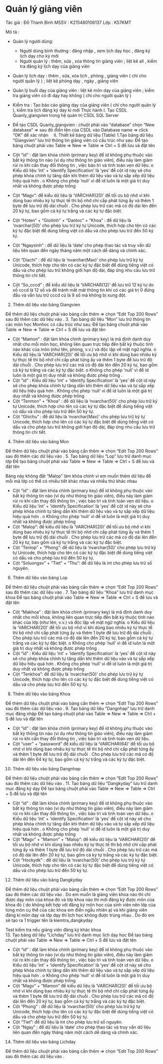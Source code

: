 # Quản lý giảng viên 

Tác giả : Đỗ Thanh Bình
MSSV : K215480106137
Lớp : K57KMT

Mô tả : 
  - Quản lý người dùng:
      + Người dùng bình thường : đăng nhập , xem lịch dạy học , đăng ký lịch dạy cho kỳ mới
      + Người quản lý : thêm, sửa , xóa thông tin giảng viên ;  liệt kê all , kiểm tra đăng ký lịch dạy của giảng viên
  - Quản lý lịch dạy : thêm , sửa, xóa lịch , phòng , giảng viên ( chỉ cho người quản lý ) ; liệt kê phòng dạy , ngày , giảng viên 
  - Quản lý buổi dạy của giảng viên : liệt kê môn dạy của giảng viên ; kiểm tra giảng viên có đi dạy hay không ( chỉ cho người quản lý )
  - Kiểm tra  : Tạo báo cáo giảng dạy của giảng viên ( chỉ cho người quản lý ), kiểm tra lịch đăng ký dạy kì mới
Thực hành
I. Tạo CSDL Quanly_giangvien trong hệ quản trị CSDL SQL Server
 
-	Để tạo CSDL Quanly_giangvien : chuột phải vào “database” chọn “New database” => sau đó điền tên của CSDL vào Database name => click “OK” để xác nhận 
II. Thiết kế bảng dữ liệu (Table)
1.Tạo bảng dữ liệu “Giangvien”  lưu trữ thông tin giảng viên có cấu trúc như sau:
Để tạo bảng chuột phải vào Table => New => Table => Ctrl + S để lưu và đặt tên
 
-	Cột “id”  : đặt làm khóa chính (primary key) để id không phụ thuộc vào bất kỳ thông tin nào (ví dụ như thông tin giáo viên), điều này làm giảm rủi ro khi cần thay đổi thông tin , việc bảo trì và tính toàn vẹn dữ liệu.
o	  Kiểu dữ liệu ‘int’ + ‘identify Specification’ là ‘yes’ để cột id này sẽ cho phép khóa chính tự tăng dần khi thêm dữ liệu vào và tự sắp xếp dữ liệu hiệu quả hơn . 
o	Không cho phép ‘null’ vì để id luôn là một giá trị duy nhất và không được phép trống 
-	Cột  “Magv”: để kiểu dữ liệu là ‘VARCHAR(20)’ để tối ưu bộ nhớ vì khi dùng bao nhiêu ký tự thực tế thì bộ nhớ chỉ cấp phát từng ấy và thêm 1 byte để lưu trữ độ dài chuỗi . Cho phép lưu trữ các mã có độ dài lên đến 20 ký tự, bao gồm cả ký tự trắng và các ký tự đặc biệt.
-	Cột “Hoten” + “Gioitinh” + “Dantoc” + “Khoa” : để dữ liệu là ‘nvarchar(50)’ cho phép lưu trữ ký tự Unicode, thích hợp cho tên có các ký tự đặc biệt để dùng tiếng việt có dấu và cho phép lưu trữ đến 50 ký tự.
-	Cột “Ngaysinh” : để dữ liệu là ‘date’ cho phép thao tác và truy vấn dữ liệu liên quan đến ngày tháng năm một cách dễ dàng và chính xác.
-	Cột “Diachi” : để dữ liệu là ‘nvarchar(Max)’ cho phép lưu trữ ký tự Unicode, thích hợp cho tên có các ký tự đặc biệt để dùng tiếng việt có dấu và cho phép lưu trữ không giới hạn độ dài, đáp ứng nhu cầu lưu trữ thông tin chi tiết.
-	Cột “So_cccd” : để kiểu dữ liệu là ‘VARCHAR(12)’ để lưu trữ 12 ký tự do số cccd là 12 số và để tránh mất mát thông tin khi có các giá trị 0 đứng đầu và vẫn lưu trữ cccd cũ là 9 số mà không bị xung đột.
2. Thêm dữ liệu vào bảng Giangvien
 
Để thêm dữ liệu chuột phải vào bảng cần thêm => chọn “Edit Top 200 Rows” sau đó thêm các dữ liệu vào .
3. Tạo bảng dữ liệu “Mon” lưu trữ thông tin các môn học Monhoc có cấu trúc như sau:
Để tạo bảng chuột phải vào Table => New => Table => Ctrl + S để lưu và đặt tên
 
-	Cột “Mamon” : đặt làm khóa chính (primary key) là mã định danh duy nhất cho mỗi môn học, không liên quan trực tiếp đến bất kỳ thuộc tính nào khác của môn (như tên, phòng, v.v.) và độc lập về mặt ngữ nghĩa.
o	  Kiểu dữ liệu là ‘VARCHAR(20)’ để tối ưu bộ nhớ vì khi dùng bao nhiêu ký tự thực tế thì bộ nhớ chỉ cấp phát từng ấy và thêm 1 byte để lưu trữ độ dài chuỗi . Cho phép lưu trữ các mã có độ dài lên đến 20 ký tự, bao gồm cả ký tự trắng và các ký tự đặc biệt.
o	Không cho phép ‘null’ vì để id luôn là một giá trị duy nhất và không được phép trống .
-	Cột “id”  : Kiểu dữ liệu ‘int’ + ‘identify Specification’ là ‘yes’ để cột id này sẽ cho phép khóa chính tự tăng dần khi thêm dữ liệu vào và tự sắp xếp dữ liệu hiệu quả hơn . Không cho phép ‘null’ vì để id luôn là một giá trị duy nhất và không được phép trống 
-	Cột  “Tenmon” +  “Khoa”  : để dữ liệu là ‘nvarchar(50)’ cho phép lưu trữ ký tự Unicode, thích hợp cho tên có các ký tự đặc biệt để dùng tiếng việt có dấu và cho phép lưu trữ đến 50 ký tự.
-	Cột “Ghichu” : để dữ liệu là ‘nvarchar(Max)’ cho phép lưu trữ ký tự Unicode, thích hợp cho tên có các ký tự đặc biệt để dùng tiếng việt có dấu và cho phép lưu trữ không giới hạn độ dài, đáp ứng nhu cầu lưu trữ thông tin chi tiết.
4. Thêm dữ liệu vào bảng Mon
 
Để thêm dữ liệu chuột phải vào bảng cần thêm => chọn “Edit Top 200 Rows” sau đó thêm các dữ liệu vào .
5. Tạo bảng dữ liệu “Lop” lưu trữ danh mục lớp 
Để tạo bảng chuột phải vào Table => New => Table => Ctrl + S để lưu và đặt tên
 
Bảng này không đặt “Malop” làm khóa chính vì em muốn thêm dữ liệu để mỗi mã lớp có thể có nhiều tiết khác nhau và nhiều thứ khác nhau
-	Cột “id”  : đặt làm khóa chính (primary key) để id không phụ thuộc vào bất kỳ thông tin nào (ví dụ như thông tin giáo viên), điều này làm giảm rủi ro khi cần thay đổi thông tin , việc bảo trì và tính toàn vẹn dữ liệu.
o	  Kiểu dữ liệu ‘int’ + ‘identify Specification’ là ‘yes’ để cột id này sẽ cho phép khóa chính tự tăng dần khi thêm dữ liệu vào và tự sắp xếp dữ liệu hiệu quả hơn . 
o	Không cho phép ‘null’ vì để id luôn là một giá trị duy nhất và không được phép trống 
-	Cột  “Malop”: để kiểu dữ liệu là ‘VARCHAR(20)’ để tối ưu bộ nhớ vì khi dùng bao nhiêu ký tự thực tế thì bộ nhớ chỉ cấp phát từng ấy và thêm 1 byte để lưu trữ độ dài chuỗi . Cho phép lưu trữ các mã có độ dài lên đến 20 ký tự, bao gồm cả ký tự trắng và các ký tự đặc biệt.
-	Cột  “Tenlop” + “Phong”: để dữ liệu là ‘nvarchar(50)’ cho phép lưu trữ ký tự Unicode, thích hợp cho tên có các ký tự đặc biệt để dùng tiếng việt có dấu và cho phép lưu trữ đến 50 ký tự.
-	Cột “Soluongsv” + “Tiet” + “Thu”: để dữ liệu là int cho phép lưu trữ số nguyên.
6. Thêm dữ liệu vào bảng Lop
 
Để thêm dữ liệu chuột phải vào bảng cần thêm => chọn “Edit Top 200 Rows” sau đó thêm các dữ liệu vào .
7. Tạo bảng dữ liệu “Khoa” lưu trữ danh mục khoa
Để tạo bảng chuột phải vào Table => New => Table => Ctrl + S để lưu và đặt tên
  
-	Cột “Makhoa” : đặt làm khóa chính (primary key) là mã định danh duy nhất cho mỗi khoa, không liên quan trực tiếp đến bất kỳ thuộc tính nào khác của lớp (như tên, v.v.) và độc lập về mặt ngữ nghĩa.
o	  Kiểu dữ liệu là ‘VARCHAR(20)’ để tối ưu bộ nhớ vì khi dùng bao nhiêu ký tự thực tế thì bộ nhớ chỉ cấp phát từng ấy và thêm 1 byte để lưu trữ độ dài chuỗi . Cho phép lưu trữ các mã có độ dài lên đến 20 ký tự, bao gồm cả ký tự trắng và các ký tự đặc biệt.
o	Không cho phép ‘null’ vì để id luôn là một giá trị duy nhất và không được phép trống .
-	Cột “id”  : Kiểu dữ liệu ‘int’ + ‘identify Specification’ là ‘yes’ để cột id này sẽ cho phép khóa chính tự tăng dần khi thêm dữ liệu vào và tự sắp xếp dữ liệu hiệu quả hơn . Không cho phép ‘null’ vì để id luôn là một giá trị duy nhất và không được phép trống 
-	Cột “Tenkhoa”: để dữ liệu là ‘nvarchar(50)’ cho phép lưu trữ ký tự Unicode, thích hợp cho tên có các ký tự đặc biệt để dùng tiếng việt có dấu và cho phép lưu trữ đến 50 ký tự.
8. Thêm dữ liệu vào bảng Khoa
 
Để thêm dữ liệu chuột phải vào bảng cần thêm => chọn “Edit Top 200 Rows” sau đó thêm các dữ liệu vào .
9. Tạo bảng dữ liệu “Dangnhap” lưu trữ danh mục đăng nhập 
Để tạo bảng chuột phải vào Table => New => Table => Ctrl + S để lưu và đặt tên
  
-	Cột “id”  : đặt làm khóa chính (primary key) để id không phụ thuộc vào bất kỳ thông tin nào (ví dụ như thông tin giáo viên), điều này làm giảm rủi ro khi cần thay đổi thông tin , việc bảo trì và tính toàn vẹn dữ liệu.
-	Cột  “user” + “password” để kiểu dữ liệu là ‘VARCHAR(64)’ để tối ưu bộ nhớ vì khi dùng bao nhiêu ký tự thực tế thì bộ nhớ chỉ cấp phát từng ấy và thêm 1 byte để lưu trữ độ dài chuỗi . Cho phép lưu trữ các mã có độ dài lên đến 64 ký tự, bao gồm cả ký tự trắng và các ký tự đặc biệt.
10. Thêm dữ liệu vào bảng Dangnhap
 
Để thêm dữ liệu chuột phải vào bảng cần thêm => chọn “Edit Top 200 Rows” sau đó thêm các dữ liệu vào .
11. Tạo bảng dữ liệu “Dangkyday” lưu trữ danh mục đăng ký dạy 
Để tạo bảng chuột phải vào Table => New => Table => Ctrl + S để lưu và đặt tên
  
-	Cột “id”  : đặt làm khóa chính (primary key) để id không phụ thuộc vào bất kỳ thông tin nào (ví dụ như thông tin giáo viên), điều này làm giảm rủi ro khi cần thay đổi thông tin , việc bảo trì và tính toàn vẹn dữ liệu.
o	  Kiểu dữ liệu ‘int’ + ‘identify Specification’ là ‘yes’ để cột id này sẽ cho phép khóa chính tự tăng dần khi thêm dữ liệu vào và tự sắp xếp dữ liệu hiệu quả hơn . 
o	Không cho phép ‘null’ vì để id luôn là một giá trị duy nhất và không được phép trống 
-	Cột  “Magv” + “Mamon” + “Malop”: để kiểu dữ liệu là ‘VARCHAR(20)’ để tối ưu bộ nhớ vì khi dùng bao nhiêu ký tự thực tế thì bộ nhớ chỉ cấp phát từng ấy và thêm 1 byte để lưu trữ độ dài chuỗi . Cho phép lưu trữ các mã có độ dài lên đến 20 ký tự, bao gồm cả ký tự trắng và các ký tự đặc biệt.
-	Cột “Hockydk” : để dữ liệu là ‘nvarchar(50)’ cho phép lưu trữ ký tự Unicode, thích hợp cho tên có các ký tự đặc biệt để dùng tiếng việt có dấu và cho phép lưu trữ đến 50 ký tự.
12. Thêm dữ liệu vào bảng Dangkyday
 
Để thêm dữ liệu chuột phải vào bảng cần thêm => chọn “Edit Top 200 Rows” sau đó thêm các dữ liệu vào .
Do em muốn là giảng viên khoa nào thì chỉ được dạy môn của khoa đó và lớp khoa nào thì mới đăng ký được môn của khoa đó ( do không kết hợp với đăng ký môn học của sinh viên nên lớp của từng môn cụ thể của các khoa em điền ngẫu nhiên ạ) và khi giảng viên đăng kí môn dạy và lớp dạy thì lịch học không được trùng nhau . Do đó em sẽ tạo ra 1 trigger tên là kiemtra_dangkyday
 

Test kiểm tra nếu giảng viên đăng ký khác khoa  
13. Tạo bảng dữ liệu “Lichday” lưu trữ danh mục lịch dạy học 
Để tạo bảng chuột phải vào Table => New => Table => Ctrl + S để lưu và đặt tên
  
-	Cột “id”  : đặt làm khóa chính (primary key) để id không phụ thuộc vào bất kỳ thông tin nào (ví dụ như thông tin giáo viên), điều này làm giảm rủi ro khi cần thay đổi thông tin , việc bảo trì và tính toàn vẹn dữ liệu.
o	  Kiểu dữ liệu ‘int’ + ‘identify Specification’ là ‘yes’ để cột id này sẽ cho phép khóa chính tự tăng dần khi thêm dữ liệu vào và tự sắp xếp dữ liệu hiệu quả hơn . 
o	Không cho phép ‘null’ vì để id luôn là một giá trị duy nhất và không được phép trống 
-	Cột  “Magv” + “Mamon” để kiểu dữ liệu là ‘VARCHAR(20)’ để tối ưu bộ nhớ vì khi dùng bao nhiêu ký tự thực tế thì bộ nhớ chỉ cấp phát từng ấy và thêm 1 byte để lưu trữ độ dài chuỗi . Cho phép lưu trữ các mã có độ dài lên đến 20 ký tự, bao gồm cả ký tự trắng và các ký tự đặc biệt.
-	Cột “Phong” : để dữ liệu là ‘nvarchar(50)’ cho phép lưu trữ ký tự Unicode, thích hợp cho tên có các ký tự đặc biệt để dùng tiếng việt có dấu và cho phép lưu trữ đến 50 ký tự.
-	Cột “Tiet”: để dữ liệu là int cho phép lưu trữ số nguyên.
-	Cột “Ngay” : để dữ liệu là ‘date’ cho phép thao tác và truy vấn dữ liệu liên quan đến ngày tháng năm một cách dễ dàng và chính xác.
14. Thêm dữ liệu vào bảng Lichday
 
Để thêm dữ liệu chuột phải vào bảng cần thêm => chọn “Edit Top 200 Rows” sau đó thêm các dữ liệu vào .





